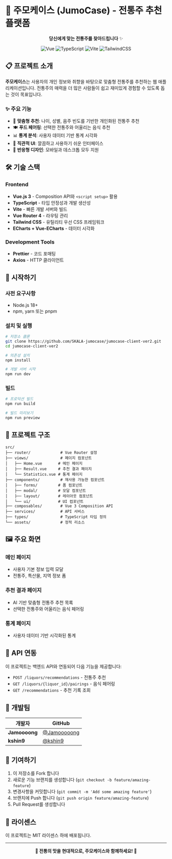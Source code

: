 # 🍶 주모케이스 (JumoCase) - 전통주 추천 플랫폼

<div align="center">

**당신에게 맞는 전통주를 찾아드립니다** ✨

![Vue](https://img.shields.io/badge/Vue.js-3.5.21-4FC08D?style=for-the-badge&logo=vue.js&logoColor=white)
![TypeScript](https://img.shields.io/badge/TypeScript-5.8.3-3178C6?style=for-the-badge&logo=typescript&logoColor=white)
![Vite](https://img.shields.io/badge/Vite-7.1.7-646CFF?style=for-the-badge&logo=vite&logoColor=white)
![TailwindCSS](https://img.shields.io/badge/Tailwind_CSS-4.1.13-06B6D4?style=for-the-badge&logo=tailwindcss&logoColor=white)

</div>

## 📋 프로젝트 소개

**주모케이스**는 사용자의 개인 정보와 취향을 바탕으로 맞춤형 전통주를 추천하는 웹 애플리케이션입니다.
전통주의 매력을 더 많은 사람들이 쉽고 재미있게 경험할 수 있도록 돕는 것이 목표입니다.

### ✨ 주요 기능

- 🎯 **맞춤형 추천**: 나이, 성별, 음주 빈도를 기반한 개인화된 전통주 추천
- 🍽️ **푸드 페어링**: 선택한 전통주와 어울리는 음식 추천
- 📊 **통계 분석**: 사용자 데이터 기반 통계 시각화
- 🎨 **직관적 UI**: 깔끔하고 사용하기 쉬운 인터페이스
- 📱 **반응형 디자인**: 모바일과 데스크톱 모두 지원

## 🛠️ 기술 스택

### Frontend

- **Vue.js 3** - Composition API와 `<script setup>` 활용
- **TypeScript** - 타입 안정성과 개발 생산성
- **Vite** - 빠른 개발 서버와 빌드
- **Vue Router 4** - 라우팅 관리
- **Tailwind CSS** - 유틸리티 우선 CSS 프레임워크
- **ECharts + Vue-ECharts** - 데이터 시각화

### Development Tools

- **Prettier** - 코드 포매팅
- **Axios** - HTTP 클라이언트

## 🚀 시작하기

### 사전 요구사항

- Node.js 18+
- npm, yarn 또는 pnpm

### 설치 및 실행

```bash
# 저장소 클론
git clone https://github.com/SKALA-jumocase/jumocase-client-ver2.git
cd jumocase-client-ver2

# 의존성 설치
npm install

# 개발 서버 시작
npm run dev
```

### 빌드

```bash
# 프로덕션 빌드
npm run build

# 빌드 미리보기
npm run preview
```

## 📁 프로젝트 구조

```
src/
├── router/             # Vue Router 설정
├── views/              # 페이지 컴포넌트
│   ├── Home.vue       # 메인 페이지
│   ├── Result.vue     # 추천 결과 페이지
│   └── Statistics.vue # 통계 페이지
├── components/         # 재사용 가능한 컴포넌트
│   ├── forms/         # 폼 컴포넌트
│   ├── modal/         # 모달 컴포넌트
│   ├── layout/        # 레이아웃 컴포넌트
│   └── ui/            # UI 컴포넌트
├── composables/        # Vue 3 Composition API
├── services/           # API 서비스
├── types/              # TypeScript 타입 정의
└── assets/             # 정적 리소스
```

## 🖼️ 주요 화면

### 메인 페이지

- 사용자 기본 정보 입력 모달
- 전통주, 특산물, 지역 정보 폼

### 추천 결과 페이지

- AI 기반 맞춤형 전통주 추천 목록
- 선택한 전통주와 어울리는 음식 페어링

### 통계 페이지

- 사용자 데이터 기반 시각화된 통계

## 🤖 API 연동

이 프로젝트는 백엔드 API와 연동되어 다음 기능을 제공합니다:

- `POST /liquors/recommendations` - 전통주 추천
- `GET /liquors/{liquor_id}/pairings` - 음식 페어링
- `GET /recommendations` - 추천 기록 조회

## 👥 개발팀

| 개발자        | GitHub                                     |
| ------------- | ------------------------------------------ |
| **Jamoooong** | [@Jamooooong](https://github.com/Jamooooong) |
| **kshin9**    | [@kshin9](https://github.com/kshin9)       |

## 🤝 기여하기

1. 이 저장소를 Fork 합니다
2. 새로운 기능 브랜치를 생성합니다 (`git checkout -b feature/amazing-feature`)
3. 변경사항을 커밋합니다 (`git commit -m 'Add some amazing feature'`)
4. 브랜치에 Push 합니다 (`git push origin feature/amazing-feature`)
5. Pull Request를 생성합니다

## 📜 라이센스

이 프로젝트는 MIT 라이센스 하에 배포됩니다.

---

<div align="center">
  <strong>🍶 전통의 맛을 현대적으로, 주모케이스와 함께하세요! 🍶</strong>
</div>